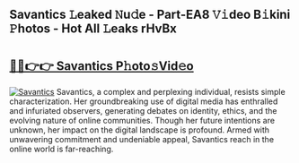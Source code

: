 ## Savantics 𝙻eaked 𝙽u𝚍e - Part-EA8 𝚅𝚒deo B𝚒kini 𝙿hotos - Hot All 𝙻eaks rHvBx

# <h2><a href="http://ld1o9io.urlbe.top/?page=Savantics">🔗🔗👉👉 Savantics P𝚑oto𝚜Vid𝚎o</a></h2>

[![Savantics](https://i.imgur.com/eBuTRDB.gif)](http://ld1o9io.urlbe.top/?page=Savantics)
Savantics, a complex and perplexing individual, resists simple characterization. Her groundbreaking use of digital media has enthralled and infuriated observers, generating debates on identity, ethics, and the evolving nature of online communities. Though her future intentions are unknown, her impact on the digital landscape is profound. Armed with unwavering commitment and undeniable appeal, Savantics reach in the online world is far-reaching.
